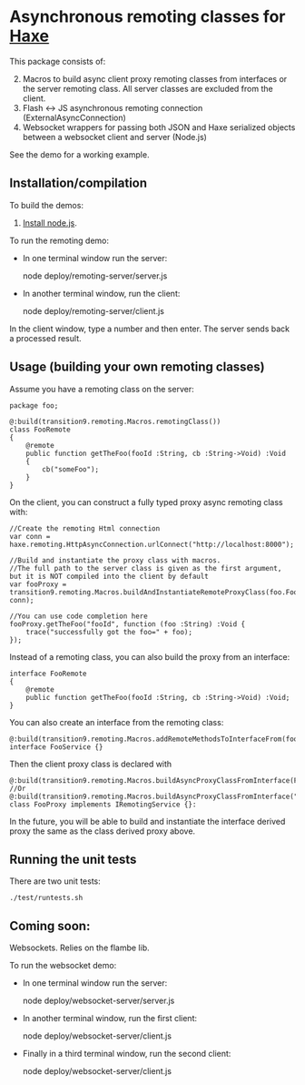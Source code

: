 [haxe]: http://http://haxe.org
[nodejs]:http://nodejs.org/

# Asynchronous remoting classes for [Haxe][haxe]

This package consists of:

2. Macros to build async client proxy remoting classes from interfaces or the server remoting class.  All server classes are excluded from the client.
3. Flash <-> JS asynchronous remoting connection (ExternalAsyncConnection)
4. Websocket wrappers for passing both JSON and Haxe serialized objects between a websocket client and server (Node.js)

See the demo for a working example.

## Installation/compilation

To build the demos:

1. [Install node.js][nodejs].

To run the remoting demo:

- In one terminal window run the server:

	node deploy/remoting-server/server.js

- In another terminal window, run the client:

	node deploy/remoting-server/client.js

In the client window, type a number and then enter.  The server sends back a processed result.


## Usage (building your own remoting classes)

Assume you have a remoting class on the server:

	package foo;

	@:build(transition9.remoting.Macros.remotingClass())
	class FooRemote
	{
		@remote
		public function getTheFoo(fooId :String, cb :String->Void) :Void
		{
			cb("someFoo");
		}
	}

On the client, you can construct a fully typed proxy async remoting class with:

	//Create the remoting Html connection
	var conn = haxe.remoting.HttpAsyncConnection.urlConnect("http://localhost:8000");

	//Build and instantiate the proxy class with macros.
	//The full path to the server class is given as the first argument, but it is NOT compiled into the client by default
	var fooProxy = transition9.remoting.Macros.buildAndInstantiateRemoteProxyClass(foo.FooRemote, conn);

	//You can use code completion here
	fooProxy.getTheFoo("fooId", function (foo :String) :Void {
		trace("successfully got the foo=" + foo);
	});

Instead of a remoting class, you can also build the proxy from an interface:

	interface FooRemote
	{
		@remote
		public function getTheFoo(fooId :String, cb :String->Void) :Void;
	}

You can also create an interface from the remoting class:

	@:build(transition9.remoting.Macros.addRemoteMethodsToInterfaceFrom(foo.FooRemote))
	interface FooService {}

Then the client proxy class is declared with

	@:build(transition9.remoting.Macros.buildAsyncProxyClassFromInterface(FooRemote))
	//Or @:build(transition9.remoting.Macros.buildAsyncProxyClassFromInterface("foo.FooRemote"))
	class FooProxy implements IRemotingService {}:

In the future, you will be able to build and instantiate the interface derived proxy the same as the class derived proxy above.

## Running the unit tests

There are two unit tests:

	./test/runtests.sh

## Coming soon:

Websockets.  Relies on the flambe lib.

To run the websocket demo:

- In one terminal window run the server:

	node deploy/websocket-server/server.js

- In another terminal window, run the first client:

	node deploy/websocket-server/client.js

- Finally in a third terminal window, run the second client:

	node deploy/websocket-server/client.js
